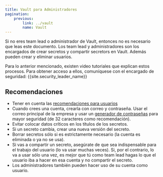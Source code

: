 ```yaml
---
title: Vault para Administradores
pagination:
    previous:
        link: ../vault
        name: Vault
---
```


Si no eres team lead o administrador de Vault, entonces no es necesario que leas este documento. Los team lead y administradores son los encargados de crear secretos y compartir secretors en Vault. Además pueden crear y eliminar usuarios.

Para lo anterior mencionado, existen video tutoriales que explican estos procesos. Para obtener acceso a ellos, comuníquese con el encargado de seguridad: {{site.security_leader_name}}

## Recomendaciones

- Tener en cuenta las [recomendaciones para usuarios](../vault#recomendaciones)
- Cuando crees una cuenta, crearla con correo y contraseña. Usar el correo principal de la empresa y usar un [generador de contraseñas](https://www.lastpass.com/es/features/password-generator) para mayor seguridad (de 32 caracteres como recomendación).
- Evitar colocar datos críticos en los títulos de los secretos.
- Si un secreto cambia, crear una nueva versión del secreto.
- Borrar secretos sólo si es estrictamente necesario (la cuenta es eliminada o ya no se usa).
- Si vas a compartir un secreto, asegúrate de que sea indispensable para el trabajo del usuario (lo va usar muchas veces). Si, por el contrario, lo va a usar sólo una vez, es mejor que tú como team lead hagas lo que el usuario iba a hacer en esa cuenta y no compartir el secreto.
- Los administradores también pueden hacer uso de su cuenta como usuario.
